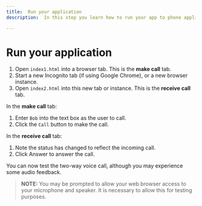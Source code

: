 ```yaml
---
title:  Run your application
description:  In this step you learn how to run your app to phone application.

---
```


Run your application
====================

1. Open `index1.html` into a browser tab. This is the **make call** tab.
2. Start a new Incognito tab (if using Google Chrome), or a new browser instance.
3. Open `index2.html` into this new tab or instance. This is the **receive call** tab.

In the **make call** tab:

1. Enter `Bob` into the text box as the user to call.
2. Click the `Call` button to make the call.

In the **receive call** tab:

1. Note the status has changed to reflect the incoming call.
2. Click Answer to answer the call.

You can now test the two-way voice call, although you may experience some audio feedback.

> **NOTE:** You may be prompted to allow your web browser access to your microphone and speaker. It is necessary to allow this for testing purposes.

